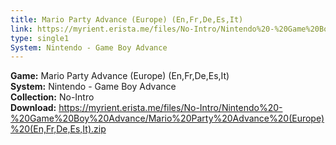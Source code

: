 ```yaml
---
title: Mario Party Advance (Europe) (En,Fr,De,Es,It)
link: https://myrient.erista.me/files/No-Intro/Nintendo%20-%20Game%20Boy%20Advance/Mario%20Party%20Advance%20(Europe)%20(En,Fr,De,Es,It).zip
type: single1
System: Nintendo - Game Boy Advance
---
```

<b>Game:</b> Mario Party Advance (Europe) (En,Fr,De,Es,It)<br>
<b>System:</b> Nintendo - Game Boy Advance<br>
<b>Collection:</b> No-Intro<br>
<b>Download:</b> https://myrient.erista.me/files/No-Intro/Nintendo%20-%20Game%20Boy%20Advance/Mario%20Party%20Advance%20(Europe)%20(En,Fr,De,Es,It).zip
